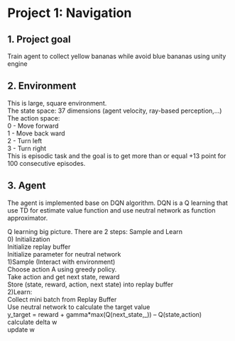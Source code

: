 # Project 1: Navigation

## 1.	Project goal
Train agent to collect yellow bananas while avoid blue bananas using unity engine
## 2.	Environment
This is large, square environment. <br /> 
The state space: 
37 dimensions (agent velocity, ray-based perception,…) <br /> 
The action space: <br /> 
0 - Move forward <br /> 
1 - Move back ward <br /> 
2 - Turn left <br /> 
3 - Turn right <br /> 
This is episodic task and the goal is to get more than or equal +13 point for 100 consecutive episodes.
## 3.	Agent

The agent is implemented base on DQN algorithm. DQN is a Q learning that use TD for estimate value function and use neutral network as function approximator.<br /> 


Q learning big picture. There are 2 steps: Sample and Learn<br /> 
0) Initialization<br /> 
Initialize replay buffer<br /> 
Initialize parameter for neutral network<br /> 
1)Sample (Interact with environment)<br /> 
Choose action A using greedy policy.<br /> 
Take action and get next state, reward<br /> 
Store (state, reward, action, next state) into replay buffer<br /> 
2)Learn:<br /> 
Collect mini batch from Replay Buffer<br /> 
Use neutral network to calculate the target value<br /> 
y_target = reward + gamma*max(Q(next_state,_)) – Q(state,action)<br /> 
calculate delta w<br /> 
update w<br /> 


